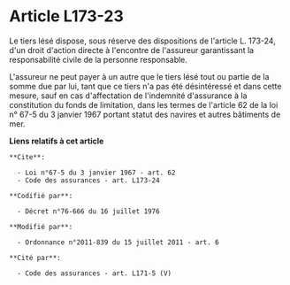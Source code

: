 # Article L173-23

Le tiers lésé dispose, sous réserve des dispositions de l'article L. 173-24, d'un droit d'action directe à l'encontre de
l'assureur garantissant la responsabilité civile de la personne responsable. 

L'assureur ne peut payer à un autre que le tiers lésé tout ou partie de la somme due par lui, tant que ce tiers n'a pas été
désintéressé et dans cette mesure, sauf en cas d'affectation de l'indemnité d'assurance à la constitution du fonds de
limitation, dans les termes de l'article 62 de la loi n° 67-5 du 3 janvier 1967 portant statut des navires et autres
bâtiments de mer.

**Liens relatifs à cet article**

	**Cite**:

	  - Loi n°67-5 du 3 janvier 1967 - art. 62
	  - Code des assurances - art. L173-24

	**Codifié par**:

	  - Décret n°76-666 du 16 juillet 1976

	**Modifié par**:

	  - Ordonnance n°2011-839 du 15 juillet 2011 - art. 6

	**Cité par**:

	  - Code des assurances - art. L171-5 (V)
